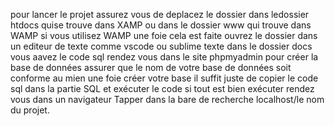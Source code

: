pour lancer le projet  assurez vous de deplacez le dossier dans ledossier htdocs quise trouve dans XAMP ou dans le dossier www qui trouve dans WAMP si vous utilisez WAMP une foie cela est faite ouvrez le dossier dans un editeur de texte comme vscode ou sublime texte dans le dossier docs vous aavez le  code sql rendez vous dans le site phpmyadmin pour créer la base de données assurer que le nom de votre base de données soit conforme au mien une foie créer votre base il suffit juste de copier le code sql dans la partie SQL et exécuter le code si tout est bien exécuter rendez vous dans un navigateur
Tapper dans la bare de recherche localhost/le nom du projet.